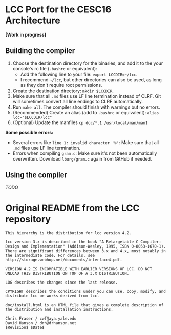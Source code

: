 # LCC Port for the CESC16 Architecture

**[Work in progress]**

## Building the compiler
1. Choose the destination directory for the binaries, and add it to the your console's rc file (`.bashrc` or equivalent):
    - Add the following line to your file: `export LCCDIR=~/lcc`.
    - I recommend `~/lcc`, but other directories can also be used, as long as they don't require root permissions.
2. Create the destination directory: `mkdir $LCCDIR`.
3. Make sure that all `.md` files use LF line termination instead of CLRF. Git will sometimes convert all line endings to CLRF automatically.
4. Run `make all`. The compiler should finish with warnings but no errors.
5. (Recommended) Create an alias (add to `.bashrc` or equivalent): `alias lcc="$LCCDIR/lcc"`
6. (Optional) Update the manfiles `cp doc/*.1 /usr/local/man/man1`

**Some possible errors:**
- Several errors like `line 1: invalid character '%'`: Make sure that all `.md` files use LF line termination.
- Errors when compiling `gram.c`: Make sure it's not been automatically overwritten. Download `lburg/gram.c` again from GitHub if needed.

## Using the compiler
*TODO*

# Original README from the LCC repository
```
This hierarchy is the distribution for lcc version 4.2.

lcc version 3.x is described in the book "A Retargetable C Compiler:
Design and Implementation" (Addison-Wesley, 1995, ISBN 0-8053-1670-1).
There are significant differences between 3.x and 4.x, most notably in
the intermediate code. For details, see
http://storage.webhop.net/documents/interface4.pdf.

VERSION 4.2 IS INCOMPATIBLE WITH EARLIER VERSIONS OF LCC. DO NOT
UNLOAD THIS DISTRIBUTION ON TOP OF A 3.X DISTRIBUTION.

LOG describes the changes since the last release.

CPYRIGHT describes the conditions under you can use, copy, modify, and
distribute lcc or works derived from lcc.

doc/install.html is an HTML file that gives a complete description of
the distribution and installation instructions.

Chris Fraser / cwf@aya.yale.edu
David Hanson / drh@drhanson.net
$Revision$ $Date$
```

